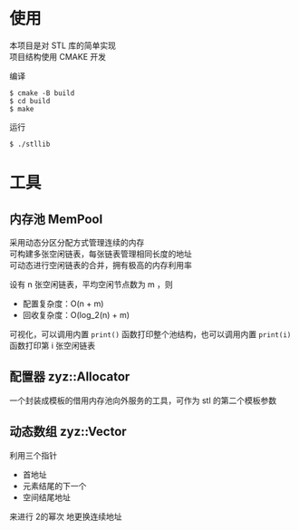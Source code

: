 # 使用

本项目是对 STL 库的简单实现   
项目结构使用 CMAKE 开发     

编译

```
$ cmake -B build
$ cd build
$ make
```

运行

```
$ ./stllib
```

# 工具

## 内存池 MemPool

采用动态分区分配方式管理连续的内存  
可构建多张空闲链表，每张链表管理相同长度的地址  
可动态进行空闲链表的合并，拥有极高的内存利用率    
  
设有 n 张空闲链表，平均空闲节点数为 m ，则  
- 配置复杂度：O(n + m)
- 回收复杂度：O(log_2(n) + m)

可视化，可以调用内置 `print()` 函数打印整个池结构，也可以调用内置 `print(i)` 函数打印第 i 张空闲链表  
 
## 配置器 zyz::Allocator

一个封装成模板的借用内存池向外服务的工具，可作为 stl 的第二个模板参数

## 动态数组 zyz::Vector

利用三个指针
- 首地址
- 元素结尾的下一个
- 空间结尾地址

来进行 2的幂次 地更换连续地址
